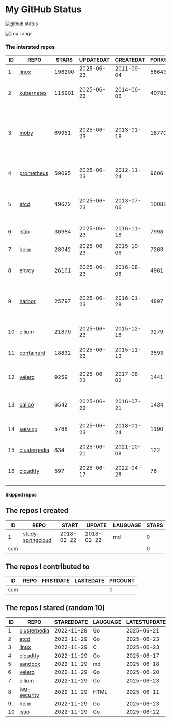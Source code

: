 # My GitHub Status

<img src="https://github-readme-stats-1.yihong0618.vercel.app/api?username=daoqingniu&show_icons=true&&&hide_title=true&count_private=true" alt="github status" />

![Top Langs](https://github-readme-stats-1.yihong0618.vercel.app/api/top-langs/?username=daoqingniu&layout=compact)

<!--START_SECTION:github_repos-->
### The intersted repos
| ID |                              REPO                               | STARS  | UPDATEDAT  | CREATEDAT  | FORKSCOUNT |                                                DESCRIPTIONS                                                |
|----|-----------------------------------------------------------------|--------|------------|------------|------------|------------------------------------------------------------------------------------------------------------|
|  1 | [linux](https://github.com/torvalds/linux)                      | 196200 | 2025-06-23 | 2011-09-04 |      56643 | Linux kernel source tree                                                                                   |
|  2 | [kubernetes](https://github.com/kubernetes/kubernetes)          | 115901 | 2025-06-23 | 2014-06-06 |      40783 | Production-Grade Container Scheduling and Management                                                       |
|  3 | [moby](https://github.com/moby/moby)                            |  69951 | 2025-06-23 | 2013-01-18 |      18770 | The Moby Project - a collaborative project for the container ecosystem to assemble container-based systems |
|  4 | [prometheus](https://github.com/prometheus/prometheus)          |  59095 | 2025-06-23 | 2012-11-24 |       9606 | The Prometheus monitoring system and time series database.                                                 |
|  5 | [etcd](https://github.com/etcd-io/etcd)                         |  49672 | 2025-06-23 | 2013-07-06 |      10088 | Distributed reliable key-value store for the most critical data of a distributed system                    |
|  6 | [istio](https://github.com/istio/istio)                         |  36984 | 2025-06-23 | 2016-11-18 |       7998 | Connect, secure, control, and observe services.                                                            |
|  7 | [helm](https://github.com/helm/helm)                            |  28042 | 2025-06-23 | 2015-10-06 |       7263 | The Kubernetes Package Manager                                                                             |
|  8 | [envoy](https://github.com/envoyproxy/envoy)                    |  26161 | 2025-06-23 | 2016-08-08 |       4981 | Cloud-native high-performance edge/middle/service proxy                                                    |
|  9 | [harbor](https://github.com/goharbor/harbor)                    |  25797 | 2025-06-23 | 2016-01-28 |       4897 | An open source trusted cloud native registry project that stores, signs, and scans content.                |
| 10 | [cilium](https://github.com/cilium/cilium)                      |  21870 | 2025-06-23 | 2015-12-16 |       3279 | eBPF-based Networking, Security, and Observability                                                         |
| 11 | [containerd](https://github.com/containerd/containerd)          |  18832 | 2025-06-23 | 2015-11-13 |       3593 | An open and reliable container runtime                                                                     |
| 12 | [velero](https://github.com/vmware-tanzu/velero)                |   9259 | 2025-06-23 | 2017-08-02 |       1441 | Backup and migrate Kubernetes applications and their persistent volumes                                    |
| 13 | [calico](https://github.com/projectcalico/calico)               |   6542 | 2025-06-22 | 2016-07-21 |       1434 | Cloud native networking and network security                                                               |
| 14 | [serving](https://github.com/knative/serving)                   |   5766 | 2025-06-23 | 2018-01-24 |       1190 | Kubernetes-based, scale-to-zero, request-driven compute                                                    |
| 15 | [clusterpedia](https://github.com/clusterpedia-io/clusterpedia) |    834 | 2025-06-21 | 2021-10-08 |        122 | The Encyclopedia of Kubernetes clusters                                                                    |
| 16 | [cloudtty](https://github.com/cloudtty/cloudtty)                |    597 | 2025-06-17 | 2022-04-28 |         76 | A Friendly Kubernetes CloudShell (Web Terminal) !                                                          |



#### Skipped repos
<!--END_SECTION:github_repos-->

<!--START_SECTION:my_github-->
## The repos I created
| ID  |                                 REPO                                 |   START    |   UPDATE   | LAUGUAGE | STARS |
|-----|----------------------------------------------------------------------|------------|------------|----------|-------|
|   1 | [study-springcloud](https://github.com/daoqingniu/study-springcloud) | 2018-02-22 | 2018-02-22 | md       |     0 |
| sum |                                                                      |            |            |          |     0 |

## The repos I contributed to
| ID  | REPO | FIRSTDATE | LASTEDATE | PRCOUNT |
|-----|------|-----------|-----------|---------|
| sum |      |           |           |       0 |

## The repos I stared (random 10)
| ID |                              REPO                               | STAREDDATE | LAUGUAGE | LATESTUPDATE |
|----|-----------------------------------------------------------------|------------|----------|--------------|
|  1 | [clusterpedia](https://github.com/clusterpedia-io/clusterpedia) | 2022-11-29 | Go       | 2025-06-21   |
|  2 | [etcd](https://github.com/etcd-io/etcd)                         | 2022-11-29 | Go       | 2025-06-23   |
|  3 | [linux](https://github.com/torvalds/linux)                      | 2022-11-29 | C        | 2025-06-23   |
|  4 | [cloudtty](https://github.com/cloudtty/cloudtty)                | 2022-11-29 | Go       | 2025-06-17   |
|  5 | [sandbox](https://github.com/cncf/sandbox)                      | 2022-11-29 | md       | 2025-06-18   |
|  6 | [velero](https://github.com/vmware-tanzu/velero)                | 2022-11-29 | Go       | 2025-06-20   |
|  7 | [cilium](https://github.com/cilium/cilium)                      | 2022-11-29 | Go       | 2025-06-23   |
|  8 | [tag-security](https://github.com/cncf/tag-security)            | 2022-11-29 | HTML     | 2025-06-11   |
|  9 | [helm](https://github.com/helm/helm)                            | 2022-11-29 | Go       | 2025-06-23   |
| 10 | [istio](https://github.com/istio/istio)                         | 2022-11-29 | Go       | 2025-06-22   |

<!--END_SECTION:my_github-->
